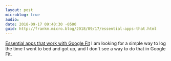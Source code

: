 ```yaml
---
layout: post
microblog: true
audio: 
date: 2018-09-17 09:40:30 -0500
guid: http://frankm.micro.blog/2018/09/17/essential-apps-that.html
---
```

[Essential apps that work with Google Fit](https://www.wareable.com/sport/the-best-google-fit-compatible-apps-and-devices) I am looking for a simple way to log the time I went to bed and got up, and I don't see a way to do that in Google Fit.
